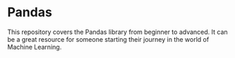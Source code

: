 # Pandas
This repository covers the Pandas library from beginner to advanced. It can be a great resource for someone starting their journey  in the world of Machine Learning. 
